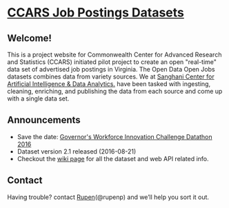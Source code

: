 # [CCARS Job Postings Datasets](https://opendata-cs-vt.github.io/ccars-jobpostings/)


## Welcome!


This is a project website for Commonwealth Center for Advanced Research and Statistics (CCARS) initiated pilot project to create an open "real-time" data set of advertised job postings in Virginia. The Open Data Open Jobs datasets combines data from variety sources. We at [Sanghani Center for Artificial Intelligence & Data Analytics.](https://sanghani.cs.vt.edu/) have been tasked with ingesting, cleaning, enriching, and publishing the data from each source and come up with a single data set.

## Announcements

* Save the date: [Governor's Workforce Innovation Challenge Datathon 2016](https://data.virginia.gov/datathon-2016)
* Dataset version 2.1 released (2016-08-21)
* Checkout the [wiki page](https://github.com/OpenData-CS-VT/ccars-jobpostings/wiki) for all the dataset and web API related info.

## Contact

Having trouble? contact [Rupen](mailto:rupen.paul@gmail.com)(@rupenp) and we’ll help you sort it out.


